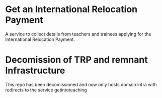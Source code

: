 # Get an International Relocation Payment

A service to collect details from teachers and trainees applying for the
International Relocation Payment.

# Decomission of TRP and remnant Infrastructure

This repo has been decomissioned and now only hosts domain infra with redirects to the service getintoteaching
